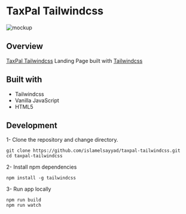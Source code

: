 # TaxPal Tailwindcss

![mockup](https://user-images.githubusercontent.com/81169249/214079604-f38ac765-8353-4e92-99d9-c06ae7d10dca.png)

## Overview

[TaxPal Tailwindcss](https://islamelsayyad.github.io/taxpal-landing-page/) Landing Page built with [Tailwindcss](https://tailwindcss.com/)

## Built with

+ Tailwindcss
+ Vanilla JavaScript
+ HTML5

## Development

1- Clone the repository and change directory.
```
git clone https://github.com/islamelsayyad/taxpal-tailwindcss.git
cd taxpal-tailwindcss
```
2- Install npm dependencies
```
npm install -g tailwindcss
```
3- Run app locally
```
npm run build
npm run watch
```

